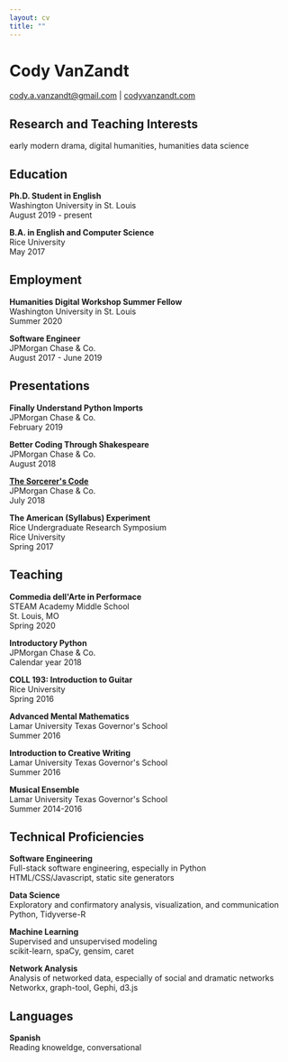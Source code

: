 ```yaml
---
layout: cv
title: ""
---
```


# Cody VanZandt

[cody.a.vanzandt@gmail.com](mailto:cody.a.vanzandt@gmail.com) | 
[codyvanzandt.com](https://codyvanzandt.com)

## Research and Teaching Interests
early modern drama, digital humanities, humanities data science

## Education

**Ph.D. Student in English**  
Washington University in St. Louis  
August 2019 - present

**B.A. in English and Computer Science**  
Rice University  
May 2017

## Employment

**Humanities Digital Workshop Summer Fellow**  
Washington University in St. Louis  
Summer 2020

**Software Engineer**  
JPMorgan Chase & Co.  
August 2017 - June 2019

## Presentations

**Finally Understand Python Imports**  
JPMorgan Chase & Co.  
February 2019

**Better Coding Through Shakespeare**   
JPMorgan Chase & Co.  
August 2018

[**The Sorcerer's Code**](https://codyvanzandt.com/2018-08-31-sorcerers_code/)  
JPMorgan Chase & Co.  
July 2018

**The American (Syllabus) Experiment**  
Rice Undergraduate Research Symposium  
Rice University  
Spring 2017

## Teaching

**Commedia dell'Arte in Performace**  
STEAM Academy Middle School  
St. Louis, MO  
Spring 2020  

**Introductory Python**  
JPMorgan Chase & Co.  
Calendar year 2018

**COLL 193: Introduction to Guitar**  
Rice University  
Spring 2016

**Advanced Mental Mathematics**  
Lamar University Texas Governor's School  
Summer 2016

**Introduction to Creative Writing**  
Lamar University Texas Governor's School  
Summer 2016

**Musical Ensemble**  
Lamar University Texas Governor's School  
Summer 2014-2016

## Technical Proficiencies
**Software Engineering**  
Full-stack software engineering, especially in Python  
HTML/CSS/Javascript, static site generators

**Data Science**  
Exploratory and confirmatory analysis, visualization, and communication  
Python, Tidyverse-R

**Machine Learning**  
Supervised and unsupervised modeling  
scikit-learn, spaCy, gensim, caret

**Network Analysis**  
Analysis of networked data, especially of social and dramatic networks  
Networkx, graph-tool, Gephi, d3.js

## Languages
**Spanish**  
Reading knoweldge, conversational


